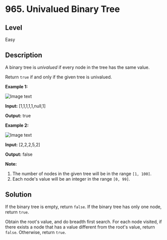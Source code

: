 # 965. Univalued Binary Tree
## Level
Easy

## Description
A binary tree is *univalued* if every node in the tree has the same value.

Return `true` if and only if the given tree is univalued.

**Example 1:**

![Image text](https://assets.leetcode.com/uploads/2018/12/28/unival_bst_1.png)

**Input:** [1,1,1,1,1,null,1]

**Output:** true

**Example 2:**

![Image text](https://assets.leetcode.com/uploads/2018/12/28/unival_bst_2.png)

**Input:** [2,2,2,5,2]

**Output:** false

**Note:**

1. The number of nodes in the given tree will be in the range `[1, 100]`.
2. Each node's value will be an integer in the range `[0, 99]`.

## Solution
If the binary tree is empty, return `false`. If the binary tree has only one node, return `true`.

Obtain the root's value, and do breadth first search. For each node visited, if there exists a node that has a value different from the root's value, return `false`. Otherwise, return `true`.
